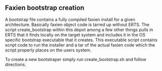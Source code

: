 ## Faxien bootstrap creation

A bootstrap file contains a fully compiled faxien install for a given architecture. Basically faxien object code is tarred up without ERTS. The script create_bootstrap within this depot among a few other things pulls in ERTS that it finds locally on the target system and includes it in the OS specific bootstrap executable that it creates.  This executable script contains script code to run the installer and a tar of the actual faxien code which the script properly places on the users system.

To create a new bootstraper simply run create_bootstrap.sh and follow directions.
